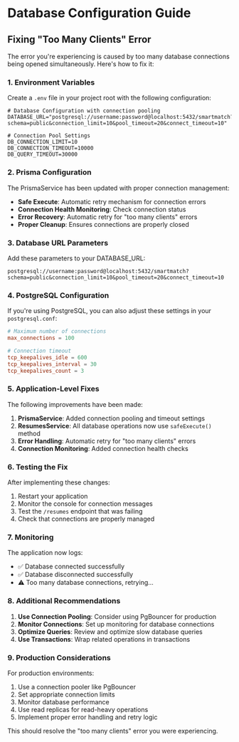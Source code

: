 # Database Configuration Guide

## Fixing "Too Many Clients" Error

The error you're experiencing is caused by too many database connections being opened simultaneously. Here's how to fix it:

### 1. Environment Variables

Create a `.env` file in your project root with the following configuration:

```env
# Database Configuration with connection pooling
DATABASE_URL="postgresql://username:password@localhost:5432/smartmatch?schema=public&connection_limit=10&pool_timeout=20&connect_timeout=10"

# Connection Pool Settings
DB_CONNECTION_LIMIT=10
DB_CONNECTION_TIMEOUT=10000
DB_QUERY_TIMEOUT=30000
```

### 2. Prisma Configuration

The PrismaService has been updated with proper connection management:

- **Safe Execute**: Automatic retry mechanism for connection errors
- **Connection Health Monitoring**: Check connection status
- **Error Recovery**: Automatic retry for "too many clients" errors
- **Proper Cleanup**: Ensures connections are properly closed

### 3. Database URL Parameters

Add these parameters to your DATABASE_URL:

```
postgresql://username:password@localhost:5432/smartmatch?schema=public&connection_limit=10&pool_timeout=20&connect_timeout=10
```

### 4. PostgreSQL Configuration

If you're using PostgreSQL, you can also adjust these settings in your `postgresql.conf`:

```conf
# Maximum number of connections
max_connections = 100

# Connection timeout
tcp_keepalives_idle = 600
tcp_keepalives_interval = 30
tcp_keepalives_count = 3
```

### 5. Application-Level Fixes

The following improvements have been made:

1. **PrismaService**: Added connection pooling and timeout settings
2. **ResumesService**: All database operations now use `safeExecute()` method
3. **Error Handling**: Automatic retry for "too many clients" errors
4. **Connection Monitoring**: Added connection health checks

### 6. Testing the Fix

After implementing these changes:

1. Restart your application
2. Monitor the console for connection messages
3. Test the `/resumes` endpoint that was failing
4. Check that connections are properly managed

### 7. Monitoring

The application now logs:
- ✅ Database connected successfully
- ✅ Database disconnected successfully
- ⚠️ Too many database connections, retrying...

### 8. Additional Recommendations

1. **Use Connection Pooling**: Consider using PgBouncer for production
2. **Monitor Connections**: Set up monitoring for database connections
3. **Optimize Queries**: Review and optimize slow database queries
4. **Use Transactions**: Wrap related operations in transactions

### 9. Production Considerations

For production environments:

1. Use a connection pooler like PgBouncer
2. Set appropriate connection limits
3. Monitor database performance
4. Use read replicas for read-heavy operations
5. Implement proper error handling and retry logic

This should resolve the "too many clients" error you were experiencing.
